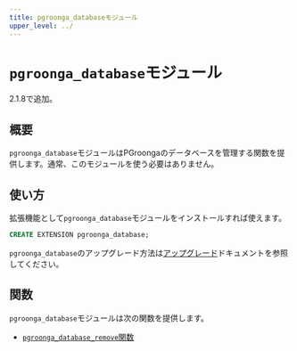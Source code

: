 ```yaml
---
title: pgroonga_databaseモジュール
upper_level: ../
---
```


# `pgroonga_database`モジュール

2.1.8で追加。

## 概要

`pgroonga_database`モジュールはPGroongaのデータベースを管理する関数を提供します。通常、このモジュールを使う必要はありません。

## 使い方

拡張機能として`pgroonga_database`モジュールをインストールすれば使えます。

```sql
CREATE EXTENSION pgroonga_database;
```

`pgroonga_database`のアップグレード方法は[アップグレード][upgrade]ドキュメントを参照してください。

## 関数

`pgroonga_database`モジュールは次の関数を提供します。

  * [`pgroonga_database_remove`関数][database-remove]

[database-remove]:functions/pgroonga-database-remove.html

[upgrade]:../../upgrade/
